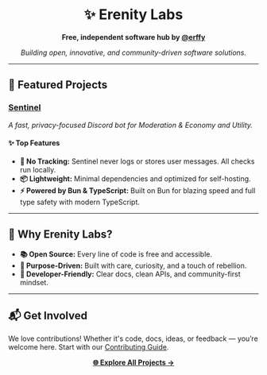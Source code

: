 <h1 align="center">✨ Erenity Labs</h1>
<p align="center">
  <strong>Free, independent software hub by <a href="https://github.com/erffy">@erffy</a></strong>
</p>

<p align="center">
  <i>Building open, innovative, and community-driven software solutions.</i>
</p>

---

<h2>🚀 Featured Projects</h2>

<!-- Uncomment or update when projects are ready -->

<h3><a href="https://github.com/erenitylabs/sentinel" target="_blank">Sentinel</a> <img height="16" width="16" src="https://upload.wikimedia.org/wikipedia/commons/thumb/4/4c/Typescript_logo_2020.svg/1024px-Typescript_logo_2020.svg.png"/></h3>
<p><em>A fast, privacy-focused Discord bot for Moderation & Economy and Utility.</em></p>

<h4>✨ Top Features</h4>
<ul>
  <li><strong>🚫 No Tracking:</strong> Sentinel never logs or stores user messages. All checks run locally.</li>
  <li><strong>📦 Lightweight:</strong> Minimal dependencies and optimized for self-hosting.</li>
  <li><strong>⚡ Powered by Bun & TypeScript:</strong> Built on Bun for blazing speed and full type safety with modern TypeScript.</li>
</ul>

<!-- Example future project entry:

<h3><a href="https://github.com/erenitylabs/eventemitter" target="_blank">EventEmitter</a> <img height="16" width="16" src="https://upload.wikimedia.org/wikipedia/commons/thumb/4/4c/Typescript_logo_2020.svg/1024px-Typescript_logo_2020.svg.png"/></h3>
<p>A lightweight, high-performance event emitter</p>

<h4>✨ Top Features</h4>
<ul>
  <li><strong>1:</strong> 1</li>
  <li><strong>2:</strong> 2</li>
  <li><strong>3:</strong> 3</li>
</ul>

-->

---

<h2>🌟 Why Erenity Labs?</h2>
<ul>
  <li><strong>📚 Open Source:</strong> Every line of code is free and accessible.</li>
  <li><strong>🌱 Purpose-Driven:</strong> Built with care, curiosity, and a touch of rebellion.</li>
  <li><strong>🧩 Developer-Friendly:</strong> Clear docs, clean APIs, and community-first mindset.</li>
</ul>

---

<h2>📬 Get Involved</h2>
<p>
  We love contributions! Whether it's code, docs, ideas, or feedback — you’re welcome here.
  Start with our <a href="https://github.com/erenitylabs/.github/blob/main/CONTRIBUTING.md">Contributing Guide</a>.
</p>

<p align="center">
  <a href="https://github.com/orgs/erenitylabs/repositories"><strong>🌐 Explore All Projects →</strong></a>
</p>
